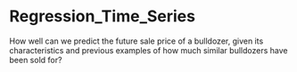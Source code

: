 # Regression_Time_Series

How well can we predict the future sale price of a bulldozer, given its characteristics and previous examples of how much similar bulldozers have been sold for?
